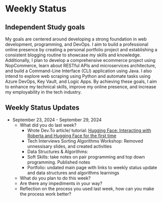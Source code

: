 # Weekly Status 

## Independent Study goals

My goals are centered around developing a strong foundation in web development, programming, and DevOps. I aim to build a professional online presence by creating a personal portfolio project and establishing a consistent blogging routine to showcase my skills and knowledge. Additionally, I plan to develop a comprehensive ecommerce project using NopCommerce, learn about RESTful APIs and microservices architecture, and build a Command-Line Interface (CLI) application using Java. I also intend to explore web scraping using Python and automate tasks using Azure DevOps, Key Vault, and Logic Apps. By achieving these goals, I aim to enhance my technical skills, improve my online presence, and increase my employability in the tech industry.

## Weekly Status Updates 

- September 23, 2024 - September 29, 2024
    - What did you do last week?
        - Wrote Dev.To article/ tutorial: [Hugging Face: Interacting with Roberta and Hugging Face for the first time](https://dev.to/laurenc2022/hugging-face-interacting-with-roberta-and-hugging-face-for-the-first-time-3feb)
        - Tech Interviews Sorting Algorithms Workshop: Removed unnessisary slides, and created activities 
        - Data Structures & Algorithms:  
        - Soft Skills: take notes on pair programming and top down programming. Published notes 
        - Portfolio: undated main page with links to weekly status update and data structures and algorithms learnings
    - What do you plan to do this week?
    - Are there any impediments in your way?
    - Reflection on the process you used last week, how can you make the process work better?